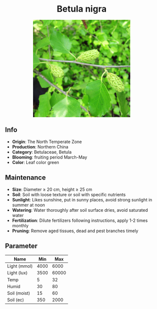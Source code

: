 <h1 align='center'>Betula nigra</h1>
<p align="center">
    <img 
        align='center'
        width='320'
        src="../images/betula nigra.png" 
        alt='Betula nigra' />
</p>

## Info

 - **Origin**: The North Temperate Zone
 - **Production**: Northern China
 - **Category**: Betulaceae, Betula
 - **Blooming**: fruiting period March-May
 - **Color**: Leaf color green

## Maintenance

 - **Size**: Diameter ≥ 20 cm, height ≥ 25 cm
 - **Soil**: Soil with loose texture or soil with specific nutrients
 - **Sunlight**: Likes sunshine, put in sunny places, avoid strong sunlight in summer at noon
 - **Watering**: Water thoroughly after soil surface dries, avoid saturated water
 - **Fertilization**: Dilute fertilizers following instructions, apply 1-2 times monthly
 - **Pruning**: Remove aged tissues, dead and pest branches timely

## Parameter

| Name         | Min  | Max   |
|--------------|------|-------|
| Light (mmol) | 4000 | 6000  |
| Light (lux)  | 3500 | 60000 |
| Temp         | 5    | 32    |
| Humid        | 30   | 80    |
| Soil (moist) | 15   | 60    |
| Soil (ec)    | 350  | 2000  |
